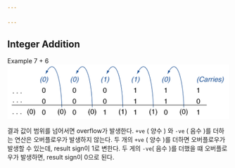 ```yaml
---

---
```


## **Integer Addition**

Example 7 + 6
![](../images/Pasted%20image%2020250401154607.png)

결과 값이 범위를 넘어서면 overflow가 발생한다. 
`+ve` ( 양수 ) 와 `-ve` ( 음수 )를 더하는 연산은 오버플로우가 발생하지 않는다.
두 개의 `+ve` ( 양수 )를 더하면 오버플로우가 발생할 수 있는데, result sign이 1로 변한다.
두 게의 `-ve`( 음수 )를 더했을 떄 오버플로우가 발생하면, result sign이 0으로 된다.